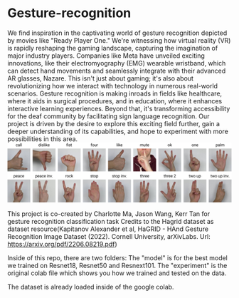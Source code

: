 # Gesture-recognition

We find inspiration in the captivating world of gesture recognition depicted by movies like "Ready Player One." We're witnessing how virtual reality (VR) is rapidly reshaping the gaming landscape, capturing the imagination of major industry players. Companies like Meta have unveiled exciting innovations, like their electromyography (EMG) wearable wristband, which can detect hand movements and seamlessly integrate with their advanced AR glasses, Nazare. This isn't just about gaming; it's also about revolutionizing how we interact with technology in numerous real-world scenarios. Gesture recognition is making inroads in fields like healthcare, where it aids in surgical procedures, and in education, where it enhances interactive learning experiences. Beyond that, it's transforming accessibility for the deaf community by facilitating sign language recognition. Our project is driven by the desire to explore this exciting field further, gain a deeper understanding of its capabilities, and hope to experiment with more possibilities in this area. 
![Gestures](https://github.com/Charlo-M/Gesture-recognition/blob/main/gestures.jpg)

This project is co-created by Charlotte Ma, Jason Wang, Kerr Tan for gesture recognition classification task
Credits to the Hagrid dataset as dataset resource(Kapitanov Alexander et al, HaGRID - HAnd Gesture Recognition Image Dataset (2022). Cornell University, arXivLabs. Url: https://arxiv.org/pdf/2206.08219.pdf)

Inside of this repo, there are two folders:
  The "model" is for the best model we trained on Resnet18, Resnet50 and Resnext101. 
  The "experiment" is the original colab file which shows you how we trained and tested on the data. 

The dataset is already loaded inside of the google colab. 


